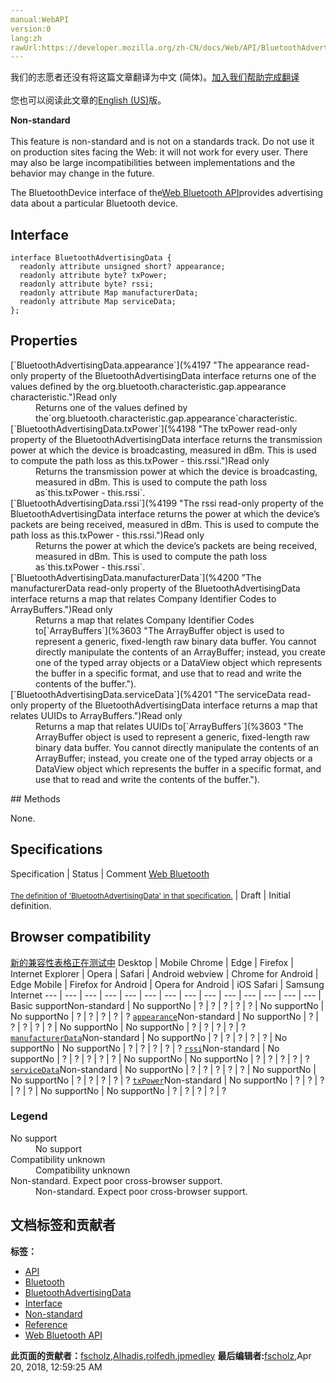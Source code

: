 ```yaml
---
manual:WebAPI
version:0
lang:zh
rawUrl:https://developer.mozilla.org/zh-CN/docs/Web/API/BluetoothAdvertisingData
---
```




<bdi>我们的志愿者还没有将这篇文章翻译为<bdi>中文 (简体)</bdi>。[加入我们帮助完成翻译](%4195 "")<br></br>您也可以阅读此文章的[English (US)](%4196 "")版。</bdi>






**Non-standard**<br></br>This feature is non-standard and is not on a standards track. Do not use it on production sites facing the Web: it will not work for every user. There may also be large incompatibilities between implementations and the behavior may change in the future.




The BluetoothDevice interface of the[Web Bluetooth API](%4184 "")provides advertising data about a particular Bluetooth device.


## Interface<a name="Interface"></a>

```
interface BluetoothAdvertisingData {
  readonly attribute unsigned short? appearance;
  readonly attribute byte? txPower;
  readonly attribute byte? rssi;
  readonly attribute Map manufacturerData;
  readonly attribute Map serviceData;
};
```

## Properties<a name="Properties"></a>
<dl><dt>[`BluetoothAdvertisingData.appearance`](%4197 "The appearance read-only property of the BluetoothAdvertisingData interface returns one of the values defined by the org.bluetooth.characteristic.gap.appearance characteristic.")Read only</dt><dd>Returns one of the values defined by the`org.bluetooth.characteristic.gap.appearance`characteristic.</dd><dt>[`BluetoothAdvertisingData.txPower`](%4198 "The txPower read-only property of the BluetoothAdvertisingData interface returns the transmission power at which the device is broadcasting, measured in dBm. This is used to compute the path loss as this.txPower - this.rssi.")Read only</dt><dd>Returns the transmission power at which the device is broadcasting, measured in dBm. This is used to compute the path loss as`this.txPower - this.rssi`.</dd><dt>[`BluetoothAdvertisingData.rssi`](%4199 "The rssi read-only property of the BluetoothAdvertisingData interface returns the power at which the device’s packets are being received, measured in dBm. This is used to compute the path loss as this.txPower - this.rssi.")Read only</dt><dd>Returns the power at which the device’s packets are being received, measured in dBm. This is used to compute the path loss as`this.txPower - this.rssi`.</dd><dt>[`BluetoothAdvertisingData.manufacturerData`](%4200 "The manufacturerData read-only property of the BluetoothAdvertisingData interface returns a map that relates Company Identifier Codes to ArrayBuffers.")Read only</dt><dd>Returns a map that relates Company Identifier Codes to[`ArrayBuffers`](%3603 "The ArrayBuffer object is used to represent a generic, fixed-length raw binary data buffer. You cannot directly manipulate the contents of an ArrayBuffer; instead, you create one of the typed array objects or a DataView object which represents the buffer in a specific format, and use that to read and write the contents of the buffer.").</dd><dt>[`BluetoothAdvertisingData.serviceData`](%4201 "The serviceData read-only property of the BluetoothAdvertisingData interface returns a map that relates UUIDs to ArrayBuffers.")Read only</dt><dd>Returns a map that relates UUIDs to[`ArrayBuffers`](%3603 "The ArrayBuffer object is used to represent a generic, fixed-length raw binary data buffer. You cannot directly manipulate the contents of an ArrayBuffer; instead, you create one of the typed array objects or a DataView object which represents the buffer in a specific format, and use that to read and write the contents of the buffer.").</dd></dl>
## Methods<a name="Methods"></a>


None.


## Specifications<a name="Specifications"></a>
Specification | Status | Comment 
[Web Bluetooth<br></br><small>The definition of &#39;BluetoothAdvertisingData&#39; in that specification.</small>](%4202 "") | Draft | Initial definition. 


## Browser compatibility<a name="Browser_compatibility"></a>
[新的兼容性表格正在测试中<i></i>](%3360 "")
<abbr>Desktop<i></i></abbr> | <abbr>Mobile<i></i></abbr> 
<abbr>Chrome<i></i></abbr> | <abbr>Edge<i></i></abbr> | <abbr>Firefox<i></i></abbr> | <abbr>Internet Explorer<i></i></abbr> | <abbr>Opera<i></i></abbr> | <abbr>Safari<i></i></abbr> | <abbr>Android webview<i></i></abbr> | <abbr>Chrome for Android<i></i></abbr> | <abbr>Edge Mobile<i></i></abbr> | <abbr>Firefox for Android<i></i></abbr> | <abbr>Opera for Android<i></i></abbr> | <abbr>iOS Safari<i></i></abbr> | <abbr>Samsung Internet<i></i></abbr> 
 ---  |  ---  |  ---  |  ---  |  ---  |  ---  |  ---  |  ---  |  ---  |  ---  |  ---  |  ---  |  ---  |  ---  | 
Basic support<abbr>Non-standard<i></i></abbr> | <abbr>No support</abbr>No | <abbr>?</abbr> | <abbr>?</abbr> | <abbr>?</abbr> | <abbr>?</abbr> | <abbr>?</abbr> | <abbr>No support</abbr>No | <abbr>No support</abbr>No | <abbr>?</abbr> | <abbr>?</abbr> | <abbr>?</abbr> | <abbr>?</abbr> | <abbr>?</abbr> 
[`appearance`](%4203 "")<abbr>Non-standard<i></i></abbr> | <abbr>No support</abbr>No | <abbr>?</abbr> | <abbr>?</abbr> | <abbr>?</abbr> | <abbr>?</abbr> | <abbr>?</abbr> | <abbr>No support</abbr>No | <abbr>No support</abbr>No | <abbr>?</abbr> | <abbr>?</abbr> | <abbr>?</abbr> | <abbr>?</abbr> | <abbr>?</abbr> 
[`manufacturerData`](%4204 "")<abbr>Non-standard<i></i></abbr> | <abbr>No support</abbr>No | <abbr>?</abbr> | <abbr>?</abbr> | <abbr>?</abbr> | <abbr>?</abbr> | <abbr>?</abbr> | <abbr>No support</abbr>No | <abbr>No support</abbr>No | <abbr>?</abbr> | <abbr>?</abbr> | <abbr>?</abbr> | <abbr>?</abbr> | <abbr>?</abbr> 
[`rssi`](%4205 "")<abbr>Non-standard<i></i></abbr> | <abbr>No support</abbr>No | <abbr>?</abbr> | <abbr>?</abbr> | <abbr>?</abbr> | <abbr>?</abbr> | <abbr>?</abbr> | <abbr>No support</abbr>No | <abbr>No support</abbr>No | <abbr>?</abbr> | <abbr>?</abbr> | <abbr>?</abbr> | <abbr>?</abbr> | <abbr>?</abbr> 
[`serviceData`](%4206 "")<abbr>Non-standard<i></i></abbr> | <abbr>No support</abbr>No | <abbr>?</abbr> | <abbr>?</abbr> | <abbr>?</abbr> | <abbr>?</abbr> | <abbr>?</abbr> | <abbr>No support</abbr>No | <abbr>No support</abbr>No | <abbr>?</abbr> | <abbr>?</abbr> | <abbr>?</abbr> | <abbr>?</abbr> | <abbr>?</abbr> 
[`txPower`](%4207 "")<abbr>Non-standard<i></i></abbr> | <abbr>No support</abbr>No | <abbr>?</abbr> | <abbr>?</abbr> | <abbr>?</abbr> | <abbr>?</abbr> | <abbr>?</abbr> | <abbr>No support</abbr>No | <abbr>No support</abbr>No | <abbr>?</abbr> | <abbr>?</abbr> | <abbr>?</abbr> | <abbr>?</abbr> | <abbr>?</abbr> 


### Legend<a name="Legend"></a>
<dl><dt><abbr>No support</abbr></dt><dd>No support</dd><dt><abbr>Compatibility unknown</abbr></dt><dd>Compatibility unknown</dd><dt><abbr>Non-standard. Expect poor cross-browser support.<i></i></abbr></dt><dd>Non-standard. Expect poor cross-browser support.</dd></dl>




## 文档标签和贡献者
**标签：**
* [API](%50 "")
* [Bluetooth](%4208 "")
* [BluetoothAdvertisingData](%4209 "")
* [Interface](%3380 "")
* [Non-standard](%4210 "")
* [Reference](%3381 "")
* [Web Bluetooth API](%4211 "")

**此页面的贡献者：**[fscholz](%60 ""),[Alhadis](%4212 ""),[rolfedh](%3542 ""),[jpmedley](%3413 "")
**最后编辑者:**[fscholz](%60 ""),<time>Apr 20, 2018, 12:59:25 AM</time>


